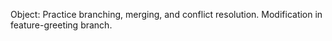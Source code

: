 Object: Practice branching, merging, and conflict resolution.
Modification in feature-greeting branch.
